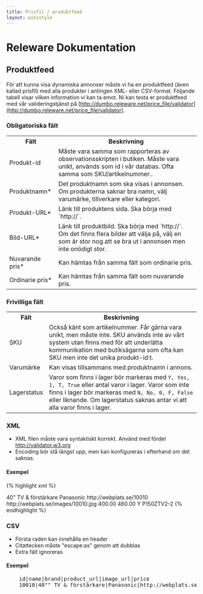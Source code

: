 ```yaml
---
title: Prisfil / produktfeed
layout: wikistyle
---
```


Releware Dokumentation
======================

Produktfeed
-----------

För att kunna visa dynamiska annonser måste vi ha en produktfeed (även kallad
prisfil) med alla produkter i antingen XML- eller CSV-format.  Följande
tabell visar vilken information vi kan ta emot. Ni kan testa er produktfeed med vår valideringstjänst på
[http://dumbo.releware.net/price_file/validator](http://dumbo.releware.net/price_file/validator).

### Obligatoriska fält

<table class="hor-minimalist-b">
  <tr>
    <th>Fält</th>
    <th>Beskrivning</th>
  </tr>
  <tr>
    <td class="field">Produkt-id</td>
    <td>Måste vara samma som rapporteras av observationsskripten i butiken.
        Måste vara unikt, används som id i vår databas. Ofta samma som SKU/artikelnummer..</td>
  </tr>
  <tr>
    <td class="field">Produktnamn*</td>
    <td>Det produktnamn som ska visas i annonsen. Om produkterna saknar bra namn,
        välj varumärke, tillverkare eller kategori.</td>
  </tr>
  <tr>
    <td class="field">Produkt-URL*</td>
    <td>Länk till produktens sida. Ska börja med `http://`.</td>
  </tr>
  <tr>
    <td class="field">Bild-URL*</td>
    <td>Länk till produktbild. Ska börja med `http://`.  Om det finns flera bilder att välja på,
        välj en som är stor nog att se bra ut i annonsen men inte onödigt stor.</td>
  </tr>
  <tr>
    <td class="field">Nuvarande pris*</td>
    <td>Kan hämtas från samma fält som ordinarie pris.</td>
  </tr>
  <tr>
    <td class="field">Ordinarie pris*</td>
    <td>Kan hämtas från samma fält som nuvarande pris.</td>
  </tr>
</table>

### Frivilliga fält

<table class="hor-minimalist-b">
  <tr>
    <th>Fält</th>
    <th>Beskrivning</th>
  </tr>
  <tr>
    <td class="field">SKU</td>
    <td>Också känt som artikelnummer. Får gärna vara unikt, men måste inte.
        SKU används inte av vårt system utan finns med för att underlätta kommunikation
        med butiksägarna som ofta kan SKU men inte det unika produkt-id:t.</td>
  </tr>
  <tr>
    <td class="field">Varumärke</td>
    <td>Kan visas tillsammans med produktnamn i annons.</td>
  </tr>
  <tr>
    <td class="field">Lagerstatus</td>
    <td>Varor som finns i lager bör markeras med <code>Y, Yes, 1, T, True</code> eller antal varor i lager.
        Varor som inte finns i lager bör markeras med <code>N, No, 0, F, False</code> eller liknande.
        Om lagerstatus saknas antar vi att alla varor finns i lager.</td>
  </tr>
</table>

### XML

* XML filen måste vara syntaktiskt korrekt. Använd med fördel http://validator.w3.org
* Encoding bör stå längst upp, men kan konfigureras i efterhand om det saknas.

#### Exempel
{% highlight xml %}
<?xml version="1.0" encoding="UTF-8"?>
<products>
  <product id="10010">
    <name>40&quot; TV &amp; förstärkare</name>
    <brand>Panasonic</brand>
    <product_url>http://webplats.se/10010</product_url>
    <image_url>http://webplats.se/images/10010.jpg</image_url>
    <price>400.00</price>
    <normal_price>460.00</normal_price>
    <inStock>Y</inStock>
    <SKU>P150ZTV2-2</SKU>
  </product>
</products>
{% endhighlight %}

### CSV

* Första raden kan innehålla en header
* Citattecken måste "escape:as" genom att dubblas
* Extra fält ignoreras

#### Exempel
<pre>
    id|name|brand|product_url|image_url|price
    10010|40"" TV &amp; förstärkare|Panasonic|http://webplats.se/10010|http://webplats.se/images/10010.jpg|400.00
</pre>
